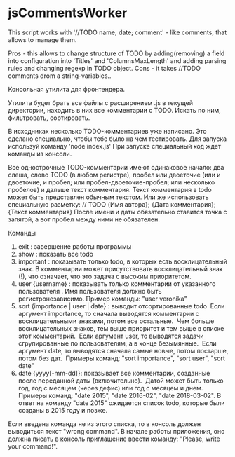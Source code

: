 # jsCommentsWorker
This script works with '//TODO name; date; comment' - like comments, that allows to manage them. 

Pros - this allows to change structure of TODO by adding(removing) a field into configuration into 'Titles' and 'ColumnsMaxLength' and adding parsing rules and changing regexp in TODO object. Cons - it takes //TODO comments drom a string-variables..

Консольная утилита для фронтендера.

Утилита будет брать все файлы с расширением .js в текущей директории, находить в них все комментарии с TODO. Искать по ним, фильтровать, сортировать.

В исходниках несколько TODO-комментариев уже написано. Это сделано специально, чтобы тебе было на чем тестировать.
Для запуска используй команду 'node index.js' При запуске специальный код ждет команды из консоли.

Все однострочные TODO-комментарии имеют одинаковое начало: два слеша, слово TODO (в любом регистре), пробел или двоеточие (или и двоеточие, и пробел; или пробел-двоеточие-пробел; или несколько пробелов) и дальше текст комментария.
Текст комментария в todo может быть представлен обычным текстом. Или же использовать специальную разметку:
	// TODO {Имя автора}; {Дата комментария}; {Текст комментария}
После имени и даты обязательно ставится точка с запятой, а вот пробел между ними не обязателен.


Команды

1. exit : завершение работы программы
2. show : показать все todo
3. important : показывать только todo, в которых есть восклицательный знак.
В комментарии может присутствовать восклицательный знак (!), что означает, что это задача с высоким приоритетом.
4. user {username} : показывать только комментарии от указанного пользователя .
Имя пользователя должно быть регистронезависимо. Пример команды: "user veronika"
5. sort {importance | user | date} : выводит отсортированные todo 
Если аргумент importance, то сначала выводятся комментарии с восклицательными знаками, потом все остальные.  Чем больше
восклицательных знаков, тем выше приоритет и тем выше в списке этот комментарий. 
Если аргумент user, то выводятся задачи сгрупированные по пользователям, а в конце безымянные. 
Если аргумент date, то выводятся сначала самые новые, потом постарше, потом без дат. 
Примеры команд: "sort importance", "sort user", "sort date"
6. date {yyyy[-mm-dd]}: показывает все комментарии, созданные после переданной даты (включительно). 
Датой может быть только год, год с месяцем (через дефис) или год с месяцем и днем. 
Примеры команд: "date 2015", "date 2016-02", "date 2018-03-02".
В ответ на команду  "date 2015" ожидается список todo, которые были созданы в 2015 году и позже.

Если введена команда не из этого списка, то в консоль должен выводиться текст "wrong command".
В начале работы приложения, оно должна писать в консоль приглашение ввести команду: "Please, write your command!".
